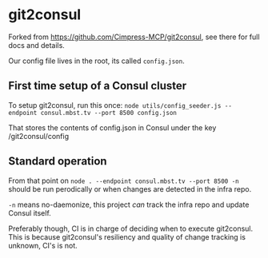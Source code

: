 # git2consul 

Forked from https://github.com/Cimpress-MCP/git2consul, see there for full docs and details.

Our config file lives in the root, its called `config.json`.

## First time setup of a Consul cluster
 
To setup git2consul, run this once: `node utils/config_seeder.js --endpoint consul.mbst.tv --port 8500 config.json`

That stores the contents of config.json in Consul under the key /git2consul/config


## Standard operation 
From that point on `node . --endpoint consul.mbst.tv --port 8500 -n` should be run perodically or when changes are detected in the infra repo.

`-n` means no-daemonize, this project _can_ track the infra repo and update Consul itself.

Preferably though, CI is in charge of deciding when to execute git2consul. This is because git2consul's resiliency and quality of change tracking is unknown, CI's is not.
